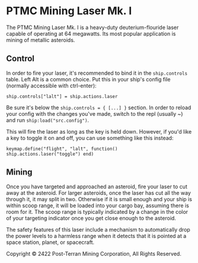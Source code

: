 # PTMC Mining Laser Mk. I

The PTMC Mining Laser Mk. I is a heavy-duty deuterium-flouride laser
capable of operating at 64 megawatts. Its most popular application is
mining of metallic asteroids.

## Control

In order to fire your laser, it's recommended to bind it in the
`ship.controls` table. Left Alt is a common choice. Put this in your
ship's config file (normally accessible with ctrl-enter):

    ship.controls["lalt"] = ship.actions.laser

Be sure it's below the `ship.controls = { [...] }` section.
In order to reload your config with the changes you've made, switch to
the repl (usually ~) and run `ship:load("src.config")`.

This will fire the laser as long as the key is held down. However, if
you'd like a key to toggle it on and off, you can use something like
this instead:

    keymap.define("flight", "lalt", function() ship.actions.laser("toggle") end)

## Mining

Once you have targeted and approached an asteroid, fire your laser to
cut away at the asteroid. For larger asteroids, once the laser has cut
all the way through it, it may split in two. Otherwise if it is small
enough and your ship is within scoop range, it will be loaded into
your cargo bay, assuming there is room for it. The scoop range is
typically indicated by a change in the color of your targeting
indicator once you get close enough to the asteroid.

The safety features of this laser include a mechanism to automatically
drop the power levels to a harmless range when it detects that it is
pointed at a space station, planet, or spacecraft.

Copyright © 2422 Post-Terran Mining Corporation, All Rights Reserved.

